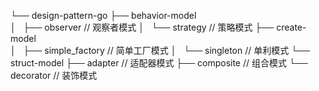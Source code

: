 └── design-pattern-go
    ├── behavior-model    
    │   ├── observer    			 // 观察者模式
    │   └── strategy			     // 策略模式
    ├── create-model        
    │   ├── simple_factory		// 简单工厂模式
    │   └── singleton				// 单利模式
    └── struct-model
        ├── adapter             		 // 适配器模式
        ├── composite          	   // 组合模式
        └── decorator				 // 装饰模式

